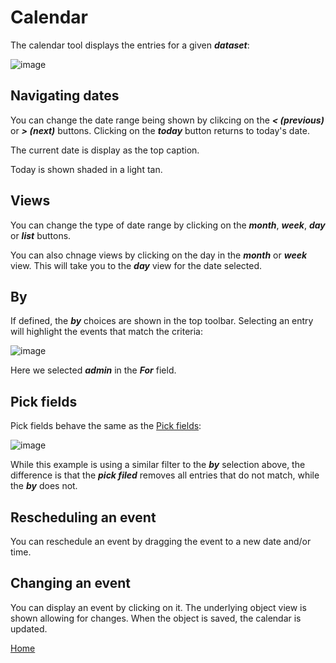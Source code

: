 # Calendar

The calendar tool displays the entries for a given ***dataset***:

![image](/images/Cal1.png)

## Navigating dates

You can change the date range being shown by clikcing on the ***< (previous)*** or ***> (next)*** buttons.
Clicking on the ***today*** button returns to today's date.

The current date is display as the top caption.

Today is shown shaded in a light tan.

## Views

You can change the type of date range by clicking on the ***month***, ***week***, ***day*** or ***list*** buttons.

You can also chnage views by clicking on the day in the ***month*** or ***week*** view.  This will take you to the
***day*** view for the date selected.

## By

If defined, the ***by*** choices are shown in the top toolbar.  Selecting an entry will highlight the events that
match the criteria:

![image](/images/Cal2.png)

Here we selected ***admin*** in the ***For*** field.

## Pick fields

Pick fields behave the same as the [Pick fields](/README_D_PICK.md):

![image](/images/Cal3.png)

While this example is using a similar filter to the ***by*** selection above, the difference is that the ***pick filed***
removes all entries that do not match, while the ***by*** does not.

## Rescheduling an event

You can reschedule an event by dragging the event to a new date and/or time. 

## Changing an event

You can display an event by clicking on it.  The underlying object view is shown allowing for changes.  When the object
is saved, the calendar is updated.

[Home](../README.md)
